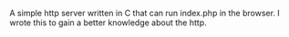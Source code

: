 A simple http server written in C that can run index.php in the browser. I wrote this to gain a better knowledge about the http.
